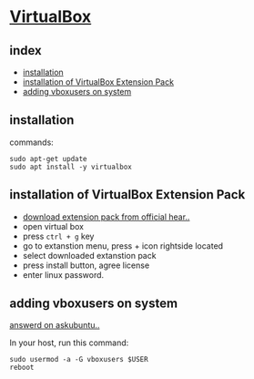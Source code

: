 # [VirtualBox](https://www.virtualbox.org/)

## index

* [installation](#installation)
* [installation of VirtualBox Extension Pack](#installation-of-virtualbox-extension-pack)
* [adding vboxusers on system](#adding_vboxusers_on_system)

## installation

commands:

    sudo apt-get update
    sudo apt install -y virtualbox

## installation of VirtualBox Extension Pack

* [download extension pack from official hear..](https://www.virtualbox.org/wiki/Downloads)
* open virtual box
* press `ctrl + g` key
* go to extanstion menu, press + icon rightside located
* select downloaded extanstion pack
* press install button, agree license
* enter linux password.

## adding vboxusers on system

[answerd on askubuntu..](https://askubuntu.com/a/377781/1167010)

In your host, run this command:

    sudo usermod -a -G vboxusers $USER
    reboot
